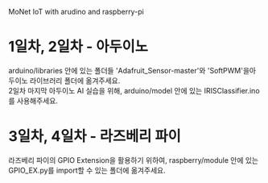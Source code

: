 MoNet IoT with arudino and raspberry-pi

1일차, 2일차 - 아두이노
==========================
arduino/libraries 안에 있는 폴더들 'Adafruit_Sensor-master'와 'SoftPWM'을아두이노 라이브러리 폴더에 옮겨주세요.  
2일차 마지막 아두이노 AI 실습을 위해, arduino/model 안에 있는 IRISClassifier.ino를 사용해주세요.

3일차, 4일차 - 라즈베리 파이
============================
라즈베리 파이의 GPIO Extension을 활용하기 위하여, raspberry/module 안에 있는 GPIO_EX.py를 import할 수 있는 폴더에 옮겨주세요.
